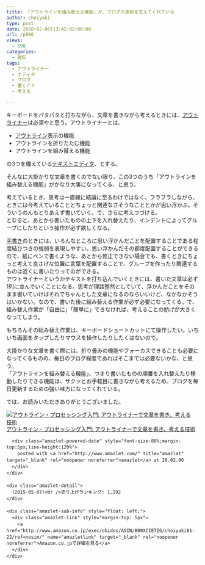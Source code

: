 ```yaml
---
title: 「アウトラインを組み替える機能」が、ブログの更新を支えてくれている
author: choiyaki
type: post
date: 2020-02-06T13:42:02+00:00
url: /p886
views:
  - 598
categories:
  - 雑記
tags:
  - アウトライナー
  - エディタ
  - ブログ
  - 書くこと
  - 考える

---
```

キーボードをパタパタと打ちながら、文章を書きながら考えるときには、[アウトライナー][1]は必須やと思う。アウトライナーとは、

  * [アウトライン][2]表示の機能
  * アウトラインを折りたたむ機能
  * アウトラインを組み替える機能

の3つを備えている[テキストエディタ][3]、とする。

そんなに大掛かりな文章を書くのでない限り、この3つのうち「アウトラインを組み替える機能」がかなり大事になってくる、と思う。

考えているとき、思考は一直線に結論に至るわけではなく、フラフラしながら、ときには今考えていることとちょっと関連なさそうなこととかが思い浮かぶ。そういうのんもとりあえず書いていく。で、さらに考えつづける。  
となると、あとから書いたものの上下を入れ替えたり、インデントによってグループにしたりという操作が必ず欲しくなる。

[手書き][4]のときには、いろんなところに思い浮かんだことを配置することである程度結びつきの強弱を表現しやすい。思い浮かんだその都度配置することができるので、紙にペンで書くような、あとから修正できない場合でも、書くときにちょっと考えて良さげな位置に言葉を配置することで、グループを作ったり関連するものは近くに書いたりってのができる。  
アウトライナーというかテキストを打ち込んでいくときには、書いた文章は必ず1列に並んでいくことになる。思考が理路整然としていて、浮かんだことをそのまま書いていけばそれでちゃんとした文章になるのならいいけど、なかなかそうはいかない。なので、書いた後に組み替える作業が必ず必要になってくる。で、組み替え作業が「自由に」「簡単に」できなければ、考えることの妨げが大きくなってしまう。

もちろんその組み替え作業は、キーボードショートカットにて操作したい。いちいち画面をタップしたりマウスを操作したりしたくはないので。

大掛かりな文章を書く際には、折り畳みの機能やフォーカスできることも必要になってくるものの、毎日のブログ程度であればそこまでは必要ないかな、と思う。  
「アウトラインを組み替える機能」、つまり書いたものの順番を入れ替えたり移動したりできる機能は、サクッとお手軽目に書きながら考えるため、ブログを毎日更新するための強い味方になってくれている。

では、お読みいただきありがとうございました。

<div class="amazlet-box" style="margin-bottom:0px;">
  <div class="amazlet-image" style="float:left;margin:0px 12px 1px 0px;">
    <a href="http://www.amazon.co.jp/exec/obidos/ASIN/B00XCIETIG/choiyaki81-22/ref=nosim/" name="amazletlink" target="_blank" rel="noopener noreferrer"><img src="https://i1.wp.com/images-fe.ssl-images-amazon.com/images/I/41WikKyn%2BuL._SL160_.jpg?w=660&#038;ssl=1" alt="アウトライン・プロセッシング入門: アウトライナーで文章を書き、考える技術" style="border: none;" data-recalc-dims="1" /></a>
  </div>
  
  <div class="amazlet-info" style="line-height:120%; margin-bottom: 10px">
    <div class="amazlet-name" style="margin-bottom:10px;line-height:120%">
      <a href="http://www.amazon.co.jp/exec/obidos/ASIN/B00XCIETIG/choiyaki81-22/ref=nosim/" name="amazletlink" target="_blank" rel="noopener noreferrer">アウトライン・プロセッシング入門: アウトライナーで文章を書き、考える技術</a></p> 
      
      <div class="amazlet-powered-date" style="font-size:80%;margin-top:5px;line-height:120%">
        posted with <a href="http://www.amazlet.com/" title="amazlet" target="_blank" rel="noopener noreferrer">amazlet</a> at 20.02.06
      </div>
    </div>
    
    <div class="amazlet-detail">
      (2015-05-07)<br />売り上げランキング: 1,192
    </div>
    
    <div class="amazlet-sub-info" style="float: left;">
      <div class="amazlet-link" style="margin-top: 5px">
        <a href="http://www.amazon.co.jp/exec/obidos/ASIN/B00XCIETIG/choiyaki81-22/ref=nosim/" name="amazletlink" target="_blank" rel="noopener noreferrer">Amazon.co.jpで詳細を見る</a>
      </div>
    </div>
  </div>
  
  <div class="amazlet-footer" style="clear: left">
  </div>
</div>

 [1]: https://scrapbox.io/choiyaki-hondana/%E3%82%A2%E3%82%A6%E3%83%88%E3%83%A9%E3%82%A4%E3%83%8A%E3%83%BC
 [2]: https://scrapbox.io/choiyaki-hondana/%E3%82%A2%E3%82%A6%E3%83%88%E3%83%A9%E3%82%A4%E3%83%B3
 [3]: https://scrapbox.io/choiyaki-hondana/%E3%83%86%E3%82%AD%E3%82%B9%E3%83%88%E3%82%A8%E3%83%87%E3%82%A3%E3%82%BF
 [4]: https://scrapbox.io/choiyaki-hondana/%E6%89%8B%E6%9B%B8%E3%81%8D